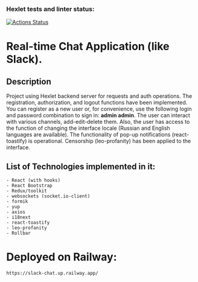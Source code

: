 ### Hexlet tests and linter status:
[![Actions Status](https://github.com/glinyany/frontend-project-12/workflows/hexlet-check/badge.svg)](https://github.com/glinyany/frontend-project-12/actions)

#  Real-time Chat Application (like Slack).

## Description

Project using Hexlet backend server for requests and auth operations.
The registration, authorization, and logout functions have been implemented. 
You can register as a new user or, for convenience, use the following login and password combination to sign in: **admin admin**.
The user can interact with various channels, add-edit-delete them. Also, the user has access to the function of changing the interface locale (Russian and English languages are available). 
The functionality of pop-up notifications (react-toastify) is operational. 
Censorship (leo-profanity) has been applied to the interface.
## List of Technologies implemented in it:

```
- React (with hooks)
- React Bootstrap
- Redux/toolkit
- websockets (socket.io-client)
- formik
- yup
- axios
- i18next
- react-toastify 
- leo-profanity
- Rollbar

```

# Deployed on Railway:

```
https://slack-chat.up.railway.app/
```
